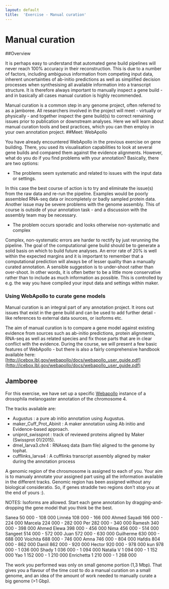 ```yaml
---
layout: default
title:  'Exercise - Manual curation'
---
```


# Manual curation
##Overview

It is perhaps easy to understand that automated gene build pipelines will never reach 100% accuracy in their reconstruction. This is due to a number of factors, including ambiguous information from competing input data, inherent uncertainties of ab-initio predictions as well as simplified decision processes when synthesising all available information into a transcript structure. It is therefore always important to manually inspect a gene build - and in basically all cases manual curation is highly recommended.

Manual curation is a common step in any genome project, often referred to as a jamboree. All researchers involved in the project will meet - virtually or physically - and together inspect the gene build(s) to correct remaining issues prior to publication or downstream analyses. Here we will learn about manual curation tools and best practices, which you can then employ in your own annotation project.
##Meet: WebApollo

You have already encountered WebApollo in the previous exercise on gene building. There, you used its visualisation capabilities to look at several gene builds and compared them against the evidence alignments. However, what do you do if you find problems with your annotation? Basically, there are two options:

- The problems seem systematic and related to issues with the input data or settings.

In this case the best course of action is to try and eliminate the issue(s) from the raw data and re-run the pipeline. Examples would be poorly assembled RNA-seq data or incompletely or badly sampled protein data. Another issue may be severe problems with the genome assembly. This of course is outside of your annotation task - and a discussion with the assembly team may be necessary.

- The problem occurs sporadic and looks otherwise non-systematic and complex

Complex, non-systematic errors are harder to rectify by just rerunning the pipeline. The goal of the computational gene build should be to generate a solid basis on which to build future analyses. An error rate of 20% is well within the expected margins and it is important to remember that a computational prediction will always be of lesser quality than a manually curated annotation. A sensible suggestion is to under-shoot rather than over-shoot. In other words, it is often better to be a little more conservative rather than to include as much information as possible. This is controlled by e.g. the way you have compiled your input data and settings within maker.
### Using WebApollo to curate gene models

Manual curation is an integral part of any annotation project. It irons out issues that exist in the gene build and can be used to add further detail - like references to external data sources, or isoforms etc.

The aim of manual curation is to compare a gene model against existing evidence from sources such as ab-initio predictions, protein alignments, RNA-seq as well as related species and fix those parts that are in clear conflict with the evidence. During the course, we will present a few basic features of WebApollo - but there is also a fairly comprehensive handbook available here: [http://icebox.lbl.gov/webapollo/docs/webapollo_user_guide.pdf](http://icebox.lbl.gov/webapollo/docs/webapollo_user_guide.pdf)

## Jamboree

For this exercise, we have set up a specific [Webapollo](http://bils-web.imbim.uu.se/drosophila_melanogaster_jamboree_exercise/selectTrack.jsp) instance of a drosophila melanogaster annotation of the chromosome 4.  

The tracks available are:  

- Augustus : a pure ab initio annotation using Augustus.
- maker\_Cuff\_Prot\_Abinit : A maker annotation using Ab initio and Evidence-based approach.  
- uniprot_swissprot : track of reviewed proteins aligned by Maker (Swissprot 01/2015). 
- dmel_larva3.chr4 : RNAseq data (bam file) aligned to the genome by tophat.  
- cufflinks_larva4 : A cufflinks transcript assembly aligned by maker during the annotation process  

A genomic region of the chrosmosome is assigned to each of you. Your aim is to manualy annotate your assigned part using all the information available in the different tracks. Genomic region has been assigned without any biological consideratio. So, if genes straddle two regions don't stop you at the end of yours :).  

NOTES: Isoforms are allowed. Start each gene annotation by dragging-and-dropping the gene model that you think be the best. 

Sanea			50 000 - 108 000
Linnéa  		108 000 - 166 000
Ahmed Sayadi	166 000 - 224 000
Marcela			224 000 - 282 000
Per 			282 000 - 340 000
Ramesh 			340 000 - 398 000
Ahmed Elewa		398 000 - 456 000
Nima 			456 000 - 514 000
Sangeet 		514 000 - 572 000
Juan			572 000 - 630 000
Guilherme 		630 000 - 688 000
Voichita 		688 000 - 746 000
Amna 			746 000 - 804 000
Hafdis  		804 000 - 862 000
Daniil 			862 000 - 920 000
Hector 			920 000 - 978 000
kun 			978 000 - 1 036 000
Shady 			1 036 000 - 1 094 000
Natalia V 		1 094 000 - 1 152 000
Yao 			1 152 000 - 1 210 000
Enrichetta 		1 210 000 - 1 268 000

The work you performed was only on small genome portion (1,3 Mbp). That gives you a flavour of the time cost to do a manual curation on a small genome, and an idea of the amount of work needed to manually curate a big genome (>1 Gbp).